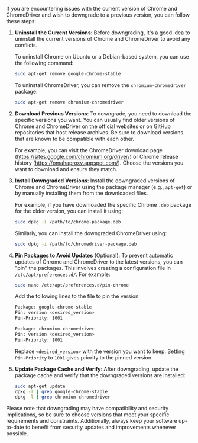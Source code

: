 If you are encountering issues with the current version of Chrome and ChromeDriver and wish to downgrade to a previous version, you can follow these steps:

1. **Uninstall the Current Versions**:
   Before downgrading, it's a good idea to uninstall the current versions of Chrome and ChromeDriver to avoid any conflicts.

   To uninstall Chrome on Ubuntu or a Debian-based system, you can use the following command:

   ```bash
   sudo apt-get remove google-chrome-stable
   ```

   To uninstall ChromeDriver, you can remove the `chromium-chromedriver` package:

   ```bash
   sudo apt-get remove chromium-chromedriver
   ```

2. **Download Previous Versions**:
   To downgrade, you need to download the specific versions you want. You can usually find older versions of Chrome and ChromeDriver on the official websites or on GitHub repositories that host release archives. Be sure to download versions that are known to be compatible with each other.

   For example, you can visit the ChromeDriver download page (https://sites.google.com/chromium.org/driver/) or Chrome release history (https://omahaproxy.appspot.com/). Choose the versions you want to download and ensure they match.

3. **Install Downgraded Versions**:
   Install the downgraded versions of Chrome and ChromeDriver using the package manager (e.g., `apt-get`) or by manually installing them from the downloaded files.

   For example, if you have downloaded the specific Chrome `.deb` package for the older version, you can install it using:

   ```bash
   sudo dpkg -i /path/to/chrome-package.deb
   ```

   Similarly, you can install the downgraded ChromeDriver using:

   ```bash
   sudo dpkg -i /path/to/chromedriver-package.deb
   ```

4. **Pin Packages to Avoid Updates** (Optional):
   To prevent automatic updates of Chrome and ChromeDriver to the latest versions, you can "pin" the packages. This involves creating a configuration file in `/etc/apt/preferences.d/`. For example:

   ```bash
   sudo nano /etc/apt/preferences.d/pin-chrome
   ```

   Add the following lines to the file to pin the version:

   ```bash
   Package: google-chrome-stable
   Pin: version <desired_version>
   Pin-Priority: 1001

   Package: chromium-chromedriver
   Pin: version <desired_version>
   Pin-Priority: 1001
   ```

   Replace `<desired_version>` with the version you want to keep. Setting `Pin-Priority` to `1001` gives priority to the pinned version.

5. **Update Package Cache and Verify**:
   After downgrading, update the package cache and verify that the downgraded versions are installed:

   ```bash
   sudo apt-get update
   dpkg -l | grep google-chrome-stable
   dpkg -l | grep chromium-chromedriver
   ```

Please note that downgrading may have compatibility and security implications, so be sure to choose versions that meet your specific requirements and constraints. Additionally, always keep your software up-to-date to benefit from security updates and improvements whenever possible.
